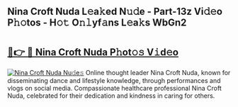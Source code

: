 ## Nina Croft Nuda L𝚎a𝚔ed N𝚞𝚍e - Part-13z Vi𝚍𝚎o P𝚑𝚘tos - H𝚘𝚝 O𝚗𝚕yf𝚊ns L𝚎a𝚔s WbGn2

# <h2><a href="http://kfbgu6p.oniu.top/?m=Nina+Croft+Nuda">🔗👉 🔴 Nina Croft Nuda P𝚑ot𝚘𝚜 V𝚒d𝚎o</a></h2>

[![Nina Croft Nuda Nu𝚍e𝚜](https://i.imgur.com/0qMVB7G.gif)](http://kfbgu6p.oniu.top/?m=Nina+Croft+Nuda)
Online thought leader Nina Croft Nuda, known for disseminating dance and lifestyle knowledge, through performances and vlogs on social media. Compassionate healthcare professional Nina Croft Nuda, celebrated for their dedication and kindness in caring for others.  
